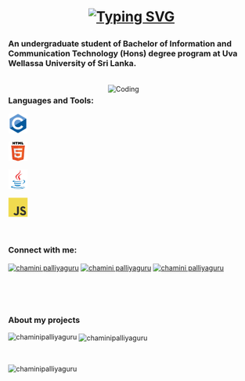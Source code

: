 
<!--![MasterHead](https://s3.amazonaws.com/99Covers-Facebook-Covers/watermark/67353.jpg)-->

<h1 align="center">

[![Typing SVG](https://readme-typing-svg.demolab.com/?weight=600&font=Fira+Code&lines=Hi+👋;I'm+Chamini+Palliyaguru;Software+developer;Problem+solver;Tech+Enthusist&size=28&weight=600&color=b000b5&center=true)](https://git.io/typing-svg) </h1>

<h3 align="left">An undergraduate student of Bachelor of Information and Communication Technology (Hons) degree program at Uva Wellassa University of Sri Lanka.</h3>
<br>
<img align="right" alt="Coding" width="300" src="https://cdn.dribbble.com/users/1857592/screenshots/3848396/character-typing.gif">


<h3 align="left">Languages and Tools:</h3>
<p align="left"><a href="https://www.cprogramming.com/" target="_blank" rel="noreferrer"> <img src="https://raw.githubusercontent.com/devicons/devicon/master/icons/c/c-original.svg" alt="c" width="40" height="40"/> </a> 

<a href="https://www.w3.org/html/" target="_blank" rel="noreferrer"> <img src="https://raw.githubusercontent.com/devicons/devicon/master/icons/html5/html5-original-wordmark.svg" alt="html5" width="40" height="40"/> </a> 

<a href="https://www.java.com" target="_blank" rel="noreferrer"> <img src="https://raw.githubusercontent.com/devicons/devicon/master/icons/java/java-original.svg" alt="java" width="40" height="40"/> </a>

<a href="https://developer.mozilla.org/en-US/docs/Web/JavaScript" target="_blank" rel="noreferrer"> <img src="https://raw.githubusercontent.com/devicons/devicon/master/icons/javascript/javascript-original.svg" alt="javascript" width="40" height="40"/> </a></p>

<br>

<h3 align="left">Connect with me:</h3>
<p align="left">
<a href="[https://linkedin.com/in/chamini palliyaguru](https://www.linkedin.com/in/chamini-palliyaguru-023525269/)" target="blank"><img align="center" src="https://raw.githubusercontent.com/rahuldkjain/github-profile-readme-generator/master/src/images/icons/Social/linked-in-alt.svg" alt="chamini palliyaguru" height="30" width="40" /></a>
<a href="[https://www.hackerrank.com/chamini palliyaguru](https://www.hackerrank.com/bimalkachamini)" target="blank"><img align="center" src="https://raw.githubusercontent.com/rahuldkjain/github-profile-readme-generator/master/src/images/icons/Social/hackerrank.svg" alt="chamini palliyaguru" height="30" width="40" /></a>
<a href="[https://fb.com/chamini palliyaguru](https://www.facebook.com/chanika.palliyaguru.77)" target="blank"><img align="center" src="https://raw.githubusercontent.com/rahuldkjain/github-profile-readme-generator/master/src/images/icons/Social/facebook.svg" alt="chamini palliyaguru" height="30" width="40" /></a>
</p>

<br><br><br>
<h3 align="left">About my projects</h3>
<p><img align="left" src="https://github-readme-stats.vercel.app/api/top-langs?username=chaminipalliyaguru&show_icons=true&locale=en&layout=compact" alt="chaminipalliyaguru" /></p>

<p>&nbsp;<img align="center" src="https://github-readme-stats.vercel.app/api?username=chaminipalliyaguru&show_icons=true&locale=en" alt="chaminipalliyaguru" /></p>
<br>

<p><img align="center" src="https://github-readme-streak-stats.herokuapp.com/?user=chaminipalliyaguru&" alt="chaminipalliyaguru" /></p>


